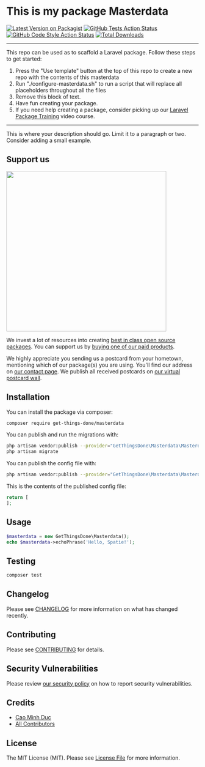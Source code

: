 # This is my package Masterdata

[![Latest Version on Packagist](https://img.shields.io/packagist/v/get-things-done/masterdata.svg?style=flat-square)](https://packagist.org/packages/get-things-done/masterdata)
[![GitHub Tests Action Status](https://img.shields.io/github/workflow/status/get-things-done/masterdata/run-tests?label=tests)](https://github.com/get-things-done/masterdata/actions?query=workflow%3Arun-tests+branch%3Amain)
[![GitHub Code Style Action Status](https://img.shields.io/github/workflow/status/get-things-done/masterdata/Check%20&%20fix%20styling?label=code%20style)](https://github.com/get-things-done/masterdata/actions?query=workflow%3A"Check+%26+fix+styling"+branch%3Amain)
[![Total Downloads](https://img.shields.io/packagist/dt/get-things-done/masterdata.svg?style=flat-square)](https://packagist.org/packages/get-things-done/masterdata)

---
This repo can be used as to scaffold a Laravel package. Follow these steps to get started:

1. Press the "Use template" button at the top of this repo to create a new repo with the contents of this masterdata
2. Run "./configure-masterdata.sh" to run a script that will replace all placeholders throughout all the files
3. Remove this block of text.
4. Have fun creating your package.
5. If you need help creating a package, consider picking up our <a href="https://laravelpackage.training">Laravel Package Training</a> video course.
---

This is where your description should go. Limit it to a paragraph or two. Consider adding a small example.

## Support us

[<img src="https://github-ads.s3.eu-central-1.amazonaws.com/masterdata.jpg?t=1" width="419px" />](https://spatie.be/github-ad-click/masterdata)

We invest a lot of resources into creating [best in class open source packages](https://spatie.be/open-source). You can support us by [buying one of our paid products](https://spatie.be/open-source/support-us).

We highly appreciate you sending us a postcard from your hometown, mentioning which of our package(s) you are using. You'll find our address on [our contact page](https://spatie.be/about-us). We publish all received postcards on [our virtual postcard wall](https://spatie.be/open-source/postcards).

## Installation

You can install the package via composer:

```bash
composer require get-things-done/masterdata
```

You can publish and run the migrations with:

```bash
php artisan vendor:publish --provider="GetThingsDone\Masterdata\MasterdataServiceProvider" --tag="masterdata-migrations"
php artisan migrate
```

You can publish the config file with:
```bash
php artisan vendor:publish --provider="GetThingsDone\Masterdata\MasterdataServiceProvider" --tag="masterdata-config"
```

This is the contents of the published config file:

```php
return [
];
```

## Usage

```php
$masterdata = new GetThingsDone\Masterdata();
echo $masterdata->echoPhrase('Hello, Spatie!');
```

## Testing

```bash
composer test
```

## Changelog

Please see [CHANGELOG](CHANGELOG.md) for more information on what has changed recently.

## Contributing

Please see [CONTRIBUTING](.github/CONTRIBUTING.md) for details.

## Security Vulnerabilities

Please review [our security policy](../../security/policy) on how to report security vulnerabilities.

## Credits

- [Cao Minh Duc](https://github.com/cao-minh-duc)
- [All Contributors](../../contributors)

## License

The MIT License (MIT). Please see [License File](LICENSE.md) for more information.
